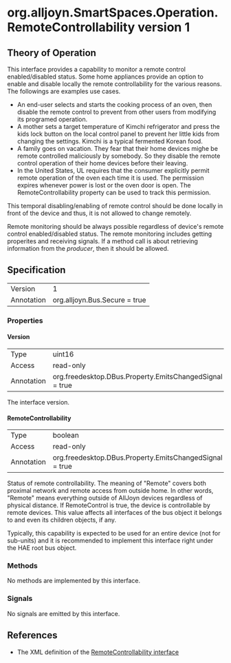 # org.alljoyn.SmartSpaces.Operation.RemoteControllability version 1

## Theory of Operation
This interface provides a capability to monitor a remote control
enabled/disabled status. Some home appliances provide an option to enable and
disable locally the remote controllability for the various reasons. 
The followings are examples use cases.

* An end-user selects and starts the cooking process of an oven, then disable
   the remote control to prevent from other users from modifying its programed
   operation.
* A mother sets a target temperature of Kimchi refrigerator and press the
   kids lock button on the local control panel to prevent her little kids
   from changing the settings. Kimchi is a typical fermented Korean food.
* A family goes on vacation. They fear that their home devices mighe be
   remote controlled maliciously by somebody. So they disable the remote control
   operation of their home devices before their leaving.
* In the United States, UL requires that the consumer explicitly permit remote
  operation of the oven each time it is used. The permission expires whenever
  power is lost or the oven door is open. The RemoteControllability property 
  can be used to track this permission.

This temporal disabling/enabling of remote control should be done locally
in front of the device and thus, it is not allowed to change remotely.

Remote monitoring should be always possible regardless of device's remote
control enabled/disabled status. The remote monitoring includes getting
properites and receiving signals. If a method call is about retrieving
information from the _producer_, then it should be allowed.

## Specification

|            |                                                                |
|------------|----------------------------------------------------------------|
| Version    | 1                                                              |
| Annotation | org.alljoyn.Bus.Secure = true                                  |

### Properties

#### Version

|                   |                                                         |
|-------------------|---------------------------------------------------------|
| Type              | uint16                                                  |
| Access            | read-only                                               |
| Annotation        | org.freedesktop.DBus.Property.EmitsChangedSignal = true |

The interface version.

#### RemoteControllability

|            |                                                                |
|------------|----------------------------------------------------------------|
| Type       | boolean                                                        |
| Access     | read-only                                                      |
| Annotation | org.freedesktop.DBus.Property.EmitsChangedSignal = true        |

Status of remote controllability. The meaning of "Remote" covers both proximal
network and remote access from outside home. In other words, "Remote" means
everything outside of AllJoyn devices regardless of physical distance.
If RemoteControl is true, the device is controllable by remote devices.
This value affects all interfaces of the bus object it belongs to and even its
children objects, if any.

Typically, this capability is expected to be used for an entire device (not for
sub-units) and it is recommended to implement this interface right under the
HAE root bus object.

### Methods

No methods are implemented by this interface.

### Signals

No signals are emitted by this interface.

## References

  * The XML definition of the [RemoteControllability interface](RemoteControllability-v1.xml)
